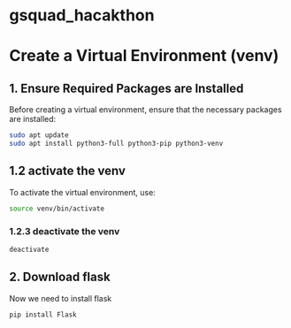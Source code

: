 # gsquad_hacakthon
# Create a Virtual Environment (venv)

## 1. Ensure Required Packages are Installed

Before creating a virtual environment, ensure that the necessary packages are installed:

```sh
sudo apt update
sudo apt install python3-full python3-pip python3-venv
```

## 1.2 activate the venv

To activate the virtual environment, use:
```sh
source venv/bin/activate
```
### 1.2.3 deactivate the venv
```sh
deactivate
```
## 2. Download flask
Now we need to install flask
```sh
pip install Flask
```
